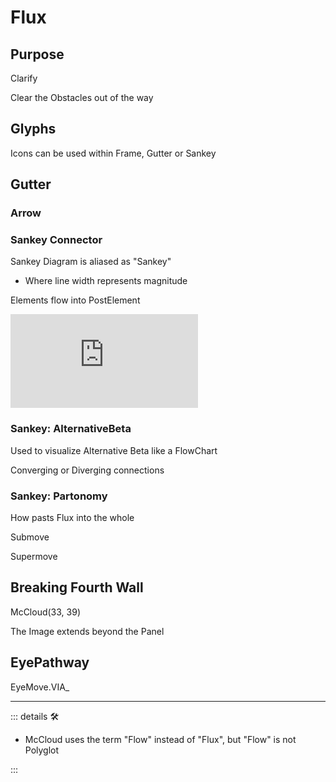 # Flux

>

## Purpose

Clarify

Clear the Obstacles out of the way

## Glyphs

Icons can be used within Frame, Gutter or Sankey

## Gutter

### Arrow

### Sankey Connector

Sankey Diagram is aliased as "Sankey"

- Where line width represents magnitude

Elements flow into PostElement

<iframe class="youtube-video" frameborder="0"
  src="https://observablehq.com/embed/@d3/sankey-component?cells=chart"></iframe>

### Sankey: AlternativeBeta

Used to visualize Alternative Beta like a FlowChart

Converging or Diverging connections

### Sankey: Partonomy

How pasts Flux into the whole

Submove

Supermove

## Breaking Fourth Wall

McCloud(33, 39)

The Image extends beyond the Panel

## EyePathway

EyeMove.VIA_

---

<!-- =================================================== -->
<!-- =================================================== -->
<!-- =================================================== -->
<!-- =================================================== -->
<!-- =================================================== -->
::: details 🛠

- McCloud uses the term "Flow" instead of "Flux", but "Flow" is not Polyglot

:::
